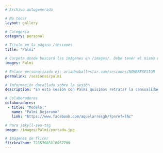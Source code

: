 ```yaml
---
# Archivo autogenerado

# No tocar
layout: gallery

# Categoria
category: personal

# Título en la página /sesiones
title: "Palmi"

# Carpeta donde buscará las imágenes en /images/. Debe tener el mismo nombre y sin espacios
images: Palmi

# Enlace personalizado ej: ariadnaballestar.com/sesiones/NOMBRESESION
permalink: /sesiones/palmi

# Información detallada sobre la sesión
description: "En esta sesión con Palmi quisimos retratar la sensualidad de las curvas femeninas. Con una estética alternativa y en una localización privada pasamos una mañana muy entretenida."

# Colaboradores
colaboradores:
 - title: "Modelo:"
   name: "Palmi Bejarano"
   link: "https://www.facebook.com/aquelarresgh/?pnref=lhc"

# Para jekyll-seo-tag
image: /images/Palmi/portada.jpg

# Imagenes de flickr
flickralbum: 72157685818957700
---
```

